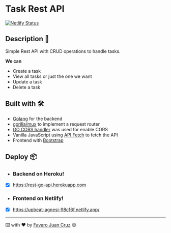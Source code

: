 # Task Rest API 

[![Netlify Status](https://api.netlify.com/api/v1/badges/0fa17e59-7a8d-4c89-84d0-e986a016f55e/deploy-status)](https://upbeat-agnesi-98c16f.netlify.app/)

## Description 🚀

Simple Rest API with CRUD operations to handle tasks.

**We can**

* Create a task
* View all tasks or just the one we want
* Update a task
* Delete a task

## Built with 🛠️

* [Golang](https://golang.org/) for the backend 
* [gorilla/mux](https://github.com/gorilla/mux) to implement a request router
* [GO CORS handler](https://github.com/rs/cors) was used for enable CORS
* Vanilla JavaScript using [API Fetch](https://developer.mozilla.org/en-US/docs/Web/API/Fetch_API/Using_Fetch) to fetch the API
* Frontend with [Bootstrap](https://getbootstrap.com/)

## Deploy 📦

- ### Backend on Heroku!
- [x] https://rest-go-api.herokuapp.com

- ### Frontend on Netlify!
- [X] https://upbeat-agnesi-98c16f.netlify.app/

---
⌨️ with ❤️ by [Favaro Juan Cruz](https://github.com/JCFavaro) 😊
